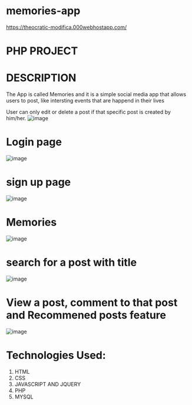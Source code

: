 # memories-app
https://theocratic-modifica.000webhostapp.com/

# PHP PROJECT

# DESCRIPTION

The App is called Memories and it is a simple social media app that allows users to post, like intersting events that are happend in their lives
 
User can only edit or delete a post if that specific post is created by him/her.
![image](https://user-images.githubusercontent.com/78521151/123032456-9aadbd80-d403-11eb-920b-e3aeffba6bee.png)

# Login page
![image](https://user-images.githubusercontent.com/78521151/122956564-be8ae800-d39e-11eb-859c-4411a64d7522.png)

# sign up page
![image](https://user-images.githubusercontent.com/78521151/122956659-d2cee500-d39e-11eb-8bcf-1474e5d5b384.png)

# Memories
![image](https://user-images.githubusercontent.com/78521151/122956951-175a8080-d39f-11eb-8c24-162b28a91bcb.png)

# search for a post with title
![image](https://user-images.githubusercontent.com/78521151/123069679-a2d02200-d430-11eb-976e-0bb54280ec8e.png)

# View a post, comment to that post and Recommened posts feature
![image](https://user-images.githubusercontent.com/78521151/123535063-45451980-d73f-11eb-8ef6-179fd375f506.png)



# Technologies Used:

1. HTML
2. CSS
3. JAVASCRIPT AND JQUERY
4. PHP
5. MYSQL
